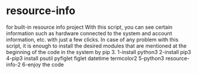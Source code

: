 # resource-info
for built-in resource info project
With this script, you can see certain information such as hardware connected to the system and account information, etc. with just a few clicks.
In case of any problem with this script, it is enough to install the desired modules that are mentioned at the beginning of the code in the system by pip 3.
1-install python3
2-install pip3
4-pip3 install psutil pyfiglet figlet datetime termcolor2
5-python3 resource-info-2
6-enjoy the code
